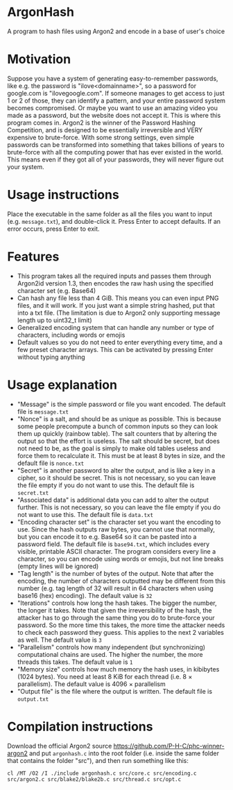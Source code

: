 # ArgonHash
A program to hash files using Argon2 and encode in a base of user's choice

# Motivation
Suppose you have a system of generating easy-to-remember passwords, like e.g. the password is "ilove\<domainname>", so a password for google.com is "ilovegoogle.com". If someone manages to get access to just 1 or 2 of those, they can identify a pattern, and your entire password system becomes compromised. Or maybe you want to use an amazing video you made as a password, but the website does not accept it. This is where this program comes in. Argon2 is the winner of the Password Hashing Competition, and is designed to be essentially irreversible and VERY expensive to brute-force. With some strong settings, even simple passwords can be transformed into something that takes billions of years to brute-force with all the computing power that has ever existed in the world. This means even if they got all of your passwords, they will never figure out your system.

# Usage instructions
Place the executable in the same folder as all the files you want to input (e.g. `message.txt`), and double-click it. Press Enter to accept defaults. If an error occurs, press Enter to exit.

# Features
- This program takes all the required inputs and passes them through Argon2id version 1.3, then encodes the raw hash using the specified character set (e.g. Base64)
- Can hash any file less than 4 GiB. This means you can even input PNG files, and it will work. If you just want a simple string hashed, put that into a txt file. (The limitation is due to Argon2 only supporting message length up to uint32_t limit)
- Generalized encoding system that can handle any number or type of characters, including words or emojis
- Default values so you do not need to enter everything every time, and a few preset character arrays. This can be activated by pressing Enter without typing anything

# Usage explanation
- "Message" is the simple password or file you want encoded. The default file is `message.txt`
- "Nonce" is a salt, and should be as unique as possible. This is because some people precompute a bunch of common inputs so they can look them up quickly (rainbow table). The salt counters that by altering the output so that the effort is useless. The salt should be secret, but does not need to be, as the goal is simply to make old tables useless and force them to recalculate it. This must be at least 8 bytes in size, and the default file is `nonce.txt`
- "Secret" is another password to alter the output, and is like a key in a cipher, so it should be secret. This is not necessary, so you can leave the file empty if you do not want to use this. The default file is `secret.txt`
- "Associated data" is additional data you can add to alter the output further. This is not necessary, so you can leave the file empty if you do not want to use this. The default file is `data.txt`
- "Encoding character set" is the character set you want the encoding to use. Since the hash outputs raw bytes, you cannot use that normally, but you can encode it to e.g. Base64 so it can be pasted into a password field. The default file is `base94.txt`, which includes every visible, printable ASCII character. The program considers every line a character, so you can encode using words or emojis, but not line breaks (empty lines will be ignored)
- "Tag length" is the number of bytes of the output. Note that after the encoding, the number of characters outputted may be different from this number (e.g. tag length of 32 will result in 64 characters when using base16 (hex) encoding). The default value is `32`
- "Iterations" controls how long the hash takes. The bigger the number, the longer it takes. Note that given the irreversibility of the hash, the attacker has to go through the same thing you do to brute-force your password. So the more time this takes, the more time the attacker needs to check each password they guess. This applies to the next 2 variables as well. The default value is `3`
- "Parallelism" controls how many independent (but synchronizing) computational chains are used. The higher the number, the more threads this takes. The default value is `1`
- "Memory size" controls how much memory the hash uses, in kibibytes (1024 bytes). You need at least 8 KiB for each thread (i.e. 8 × parallelism). The default value is 4096 × parallelism
- "Output file" is the file where the output is written. The default file is `output.txt`

# Compilation instructions
Download the official Argon2 source https://github.com/P-H-C/phc-winner-argon2 and put `argonhash.c` into the root folder (i.e. inside the same folder that contains the folder "src"), and then run something like this:

`cl /MT /O2 /I ./include argonhash.c src/core.c src/encoding.c src/argon2.c src/blake2/blake2b.c src/thread.c src/opt.c`
